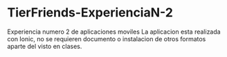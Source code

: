 # TierFriends-ExperienciaN-2
Experiencia numero 2 de aplicaciones moviles
La aplicacion esta realizada con Ionic, no se requieren documento o instalacion de otros formatos aparte del visto en clases.
